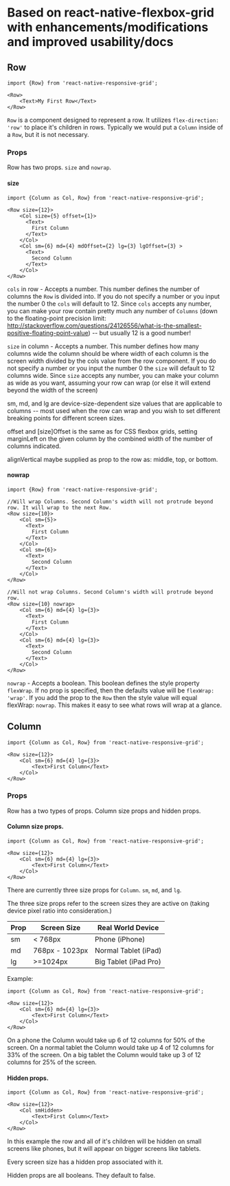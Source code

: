 
# Based on react-native-flexbox-grid with enhancements/modifications and improved usability/docs

## Row

```
import {Row} from 'react-native-responsive-grid';

<Row>
    <Text>My First Row</Text>
</Row>
```

`Row` is a component designed to represent a row. It utilizes `flex-direction: 'row'` to place it's children in rows. Typically we would put a `Column` inside of a `Row`, but it is not necessary. 

### Props

Row has two props. `size` and `nowrap`.

#### size

```
import {Column as Col, Row} from 'react-native-responsive-grid';

<Row size={12}>
    <Col size={5} offset={1}>
      <Text>
        First Column
      </Text>
    </Col>
    <Col sm={6} md={4} mdOffset={2} lg={3} lgOffset={3} >
      <Text>
        Second Column
      </Text>
    </Col>
</Row>
```

`cols` in row - Accepts a number. This number defines the number of columns the `Row` is divided into. If you do not specify a number or you input the number 0 the `cols` will default to 12. Since `cols` accepts any number, you can make your row contain pretty much any number of `Columns` (down to the floating-point precision limit: http://stackoverflow.com/questions/24126556/what-is-the-smallest-positive-floating-point-value) -- but usually 12 is a good number!

`size` in column - Accepts a number. This number defines how many columns wide the column should be where width of each column is the screen width divided by the cols value from the row component. If you do not specify a number or you input the number 0 the `size` will default to 12 columns wide. Since `size` accepts any number, you can make your column as wide as you want, assuming your row can wrap (or else it will extend beyond the width of the screen)

sm, md, and lg are device-size-dependent size values that are applicable to columns -- most used when the row can wrap and you wish to set different breaking points for different screen sizes.

offset and [size]Offset is the same as for CSS flexbox grids, setting marginLeft on the given column by the combined width of the number of columns indicated. 

alignVertical maybe supplied as prop to the row as: middle, top, or bottom.

#### nowrap

```
import {Row} from 'react-native-responsive-grid';

//Will wrap Columns. Second Column's width will not protrude beyond row. It will wrap to the next Row.
<Row size={10}>
    <Col sm={5}>
      <Text>
        First Column
      </Text>
    </Col>
    <Col sm={6}>
      <Text>
        Second Column
      </Text>
    </Col>
</Row>

//Will not wrap Columns. Second Column's width will protrude beyond row.
<Row size={10} nowrap>
    <Col sm={6} md={4} lg={3}>
      <Text>
        First Column
      </Text>
    </Col>
    <Col sm={6} md={4} lg={3}>
      <Text>
        Second Column
      </Text>
    </Col>
</Row>
```

`nowrap` - Accepts a boolean. This boolean defines the style property `flexWrap`. If no prop is specified, then the defaults value will be `flexWrap: 'wrap'`. If you add the prop to the `Row` then the style value will equal flexWrap: `nowrap`. This makes it easy to see what rows will wrap at a glance.


## Column

```
import {Column as Col, Row} from 'react-native-responsive-grid';

<Row size={12}>
    <Col sm={6} md={4} lg={3}>
        <Text>First Column</Text>
    </Col>
</Row>
```

### Props

Row has a two types of props. Column size props and hidden props.

#### Column size props.

```
import {Column as Col, Row} from 'react-native-responsive-grid';

<Row size={12}>
    <Col sm={6} md={4} lg={3}>
        <Text>First Column</Text>
    </Col>
</Row>
```

There are currently three size props for `Column`. `sm`, `md`, and `lg`.

The three size props refer to the screen sizes they are active on (taking device pixel ratio into consideration.) 

|Prop |Screen Size|Real World Device   |
|---|---|---|
|sm | < 768px   | Phone (iPhone)  |
|md | 768px -  1023px  | Normal Tablet (iPad)  |
|lg | >=1024px  |  Big Tablet (iPad Pro)|

Example: 

```
import {Column as Col, Row} from 'react-native-responsive-grid';

<Row size={12}>
    <Col sm={6} md={4} lg={3}>
        <Text>First Column</Text>
    </Col>
</Row>
```

On a phone the Column would take up 6 of 12 columns for 50% of the screen.
On a normal tablet the Column would take up 4 of 12 columns for 33% of the screen.
On a big tablet the Column would take up 3 of 12 columns for 25% of the screen.

#### Hidden props.

```
import {Column as Col, Row} from 'react-native-responsive-grid';

<Row size={12}>
    <Col smHidden>
        <Text>First Column</Text>
    </Col>
</Row>
```

In this example the row and all of it's children will be hidden on small screens like phones, but it will appear on bigger screens like tablets.

Every screen size has a hidden prop associated with it.

Hidden props are all booleans. They default to false.